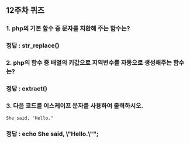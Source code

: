 ## 12주차 퀴즈

### 1. php의 기본 함수 중 문자를 치환해 주는 함수는?

### 정답 : str_replace()

### 2. php의 함수 중 배열의 키값으로 지역변수를 자동으로 생성해주는 함수는?

### 정답 : extract()

### 3. 다음 코드를 이스케이프 문자를 사용하여 출력하시오.

```
She said, "Hello."
```

### 정답 : echo She said, \\"Hello.\\"";
